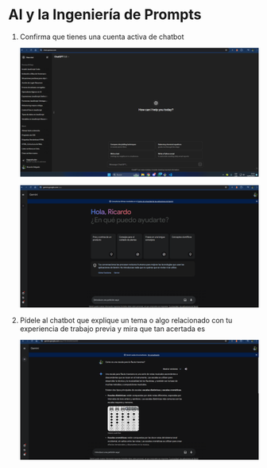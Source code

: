 # AI y la Ingeniería de Prompts

1. Confirma que tienes una cuenta activa de chatbot

    ![Prueba de cuenta activa de OpenAI](/img/Prueba-OpenIA.png)

    ![Prueba de cuenta activa de Google Bard](/img/Prueba-Gemini.png)

2. Pídele al chatbot que explique un tema o algo relacionado con tu experiencia de trabajo previa y mira que tan acertada es

    ![Explicación de escalas en Flauta Traversa de una IA](/img/Consulta.png)
